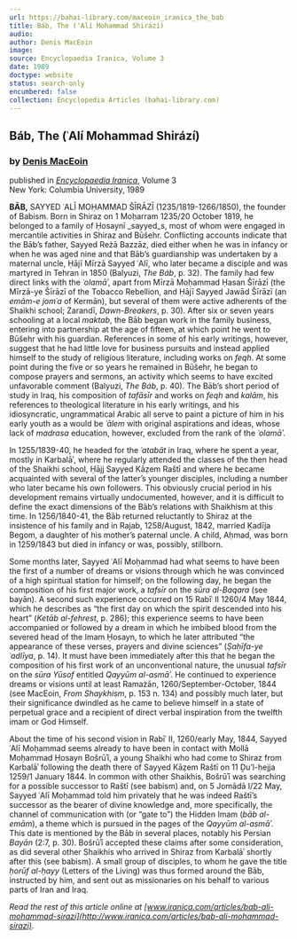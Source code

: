 ```yaml
---
url: https://bahai-library.com/maceoin_iranica_the_bab
title: Báb, The (ʿAlí Mohammad Shirází)
audio: 
author: Denis MacEoin
image: 
source: Encyclopaedia Iranica, Volume 3
date: 1989
doctype: website
status: search-only
encumbered: false
collection: Encyclopedia Articles (bahai-library.com)
---
```



## Báb, The (ʿAlí Mohammad Shirází)

### by [Denis MacEoin](https://bahai-library.com/author/Denis+MacEoin)

published in [_Encyclopaedia Iranica_](https://bahai-library.com/series/Encyclopaedia%20Iranica), Volume 3  
New York: Columbia University, 1989


**BĀB,** SAYYED ʿALĪ MOḤAMMAD ŠĪRĀZĪ (1235/1819-1266/1850), the founder of Babism. Born in Shiraz on 1 Moḥarram 1235/20 October 1819, he belonged to a family of Ḥosaynī _sayyed_s, most of whom were engaged in mercantile activities in Shiraz and Būšehr. Conflicting accounts indicate that the Bāb’s father, Sayyed Reżā Bazzāz, died either when he was in infancy or when he was aged nine and that Bāb’s guardianship was undertaken by a maternal uncle, Ḥājī Mīrzā Sayyed ʿAlī, who later became a disciple and was martyred in Tehran in 1850 (Balyuzi, _The Báb_, p. 32). The family had few direct links with the _ʿolamāʾ_, apart from Mīrzā Moḥammad Ḥasan Šīrāzī (the Mīrzā-ye Šīrāzī of the Tobacco Rebellion, and Ḥājī Sayyed Jawād Šīrāzī (an _emām-e jomʿa_ of Kermān), but several of them were active adherents of the Shaikhi school; Zarandī, _Dawn-Breakers_, p. 30). After six or seven years schooling at a local _maktab_, the Bāb began work in the family business, entering into partnership at the age of fifteen, at which point he went to Būšehr with his guardian. References in some of his early writings, however, suggest that he had little love for business pursuits and instead applied himself to the study of religious literature, including works on _feqh_. At some point during the five or so years he remained in Būšehr, he began to compose prayers and sermons, an activity which seems to have excited unfavorable comment (Balyuzi, _The Báb_, p. 40). The Bāb’s short period of study in Iraq, his composition of _tafāsīr_ and works on _feqh_ and _kalām_, his references to theological literature in his early writings, and his idiosyncratic, ungrammatical Arabic all serve to paint a picture of him in his early youth as a would be _ʿālem_ with original aspirations and ideas, whose lack of _madrasa_ education, however, excluded from the rank of the _ʿolamāʾ_.

In 1255/1839-40, he headed for the _ʿatabāt_ in Iraq, where he spent a year, mostly in Karbalāʾ, where he regularly attended the classes of the then head of the Shaikhi school, Ḥājj Sayyed Kāẓem Raštī and where he became acquainted with several of the latter’s younger disciples, including a number who later became his own followers. This obviously crucial period in his development remains virtually undocumented, however, and it is difficult to define the exact dimensions of the Bāb’s relations with Shaikhism at this time. In 1256/1840-41, the Bāb returned reluctantly to Shiraz at the insistence of his family and in Rajab, 1258/August, 1842, married Ḵadīja Begom, a daughter of his mother’s paternal uncle. A child, Aḥmad, was born in 1259/1843 but died in infancy or was, possibly, stillborn.

Some months later, Sayyed ʿAlī Moḥammad had what seems to have been the first of a number of dreams or visions through which he was convinced of a high spiritual station for himself; on the following day, he began the composition of his first major work, a _tafsīr_ on the _sūra al-Baqara_ (see bayān). A second such experience occurred on 15 Rabīʿ II 1260/4 May 1844, which he describes as “the first day on which the spirit descended into his heart” (_Ketāb al-fehrest_, p. 286); this experience seems to have been accompanied or followed by a dream in which he imbibed blood from the severed head of the Imam Ḥosayn, to which he later attributed “the appearance of these verses, prayers and divine sciences” (_Ṣaḥīfa-ye ʿadlīya_, p. 14). It must have been immediately after this that he began the composition of his first work of an unconventional nature, the unusual _tafsīr_ on the _sūra Yūsof_ entitled _Qayyūm al-asmāʾ_. He continued to experience dreams or visions until at least Ramażān, 1260/September-October, 1844 (see MacEoin, _From Shaykhism_, p. 153 n. 134) and possibly much later, but their significance dwindled as he came to believe himself in a state of perpetual grace and a recipient of direct verbal inspiration from the twelfth imam or God Himself.

About the time of his second vision in Rabīʿ II, 1260/early May, 1844, Sayyed ʿAlī Moḥammad seems already to have been in contact with Mollā Moḥammad Ḥosayn Bošrūʾī, a young Shaikhi who had come to Shiraz from Karbalāʾ following the death there of Sayyed Kāẓem Raštī on 11 Ḏu’l-ḥejja 1259/1 January 1844. In common with other Shaikhis, Bošrūʾī was searching for a possible successor to Raštī (see babism) and, on 5 Jomādā I/22 May, Sayyed ʿAlī Moḥammad told him privately that he was indeed Raštī’s successor as the bearer of divine knowledge and, more specifically, the channel of communication with (or “gate to”) the Hidden Imam (_bāb al-emām_), a theme which is pursued in the pages of the _Qayyūm al-asmāʾ_. This date is mentioned by the Bāb in several places, notably his Persian _Bayān_ (2:7, p. 30). Bošrūʾī accepted these claims after some consideration, as did several other Shaikhis who arrived in Shiraz from Karbalāʾ shortly after this (see babism). A small group of disciples, to whom he gave the title _ḥorūf al-ḥayy_ (Letters of the Living) was thus formed around the Bāb, instructed by him, and sent out as missionaries on his behalf to various parts of Iran and Iraq.

  
_Read the rest of this article online at [www.iranica.com/articles/bab-ali-mohammad-sirazi](http://www.iranica.com/articles/bab-ali-mohammad-sirazi)._